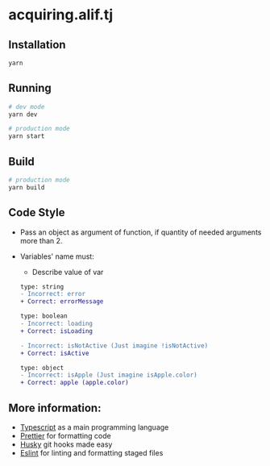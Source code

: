 # acquiring.alif.tj

## Installation

```bash
yarn
```

## Running

```bash
# dev mode
yarn dev

# production mode
yarn start
```

## Build

```bash
# production mode
yarn build
```

## Code Style

- Pass an object as argument of function, if quantity of needed arguments more than 2.
- Variables' name must:
  - Describe value of var

  ```diff
  type: string
  - Incorrect: error
  + Correct: errorMessage

  type: boolean
  - Incorrect: loading
  + Correct: isLoading

  - Incorrect: isNotActive (Just imagine !isNotActive)
  + Correct: isActive

  type: object
  - Incorrect: isApple (Just imagine isApple.color)
  + Correct: apple (apple.color)
  ```

## More information:

- [Typescript](https://www.typescriptlang.org/) as a main programming language
- [Prettier](https://prettier.io/docs/en/index.html) for formatting code
- [Husky](https://typicode.github.io/husky/#/) git hooks made easy
- [Eslint](https://eslint.org) for linting and formatting staged files
